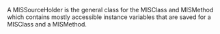 A MISSourceHolder is the general class for the MISClass and MISMethod which contains mostly accessible instance variables that are saved for a MISClass and a MISMethod.